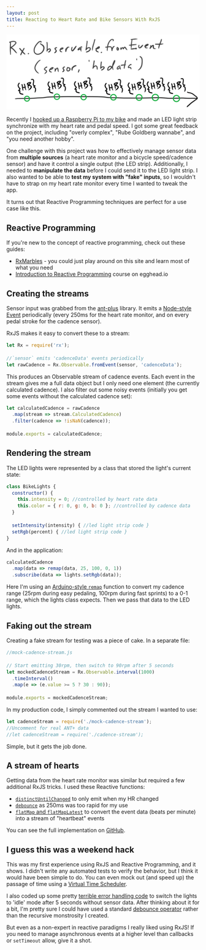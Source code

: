 ```yaml
---
layout: post
title: Reacting to Heart Rate and Bike Sensors With RxJS
---
```


![Observables](../images/rxjs-observable.png)

Recently I [hooked up a Raspberry Pi to my bike][bikepost] and made an LED light strip synchronize with my heart rate and pedal speed.
I got some great feedback on the project, including "overly complex", "Rube Goldberg wannabe", and "you need another hobby".

One challenge with this project was how to effectively manage sensor data from **multiple sources** (a heart rate monitor and a bicycle speed/cadence sensor) and have it control a single output (the LED strip).
Additionally, I needed to **manipulate the data** before I could send it to the LED light strip.
I also wanted to be able to **test my system with "fake" inputs**, so I wouldn't have to strap on my heart rate monitor every time I wanted to tweak the app.

It turns out that Reactive Programming techniques are perfect for a use case like this.

## Reactive Programming

If you're new to the concept of reactive programming, check out these guides:

- [RxMarbles](https://rxmarbles.com/) - you could just play around on this site and learn most of what you need
- [Introduction to Reactive Programming](https://web.archive.org/web/20160304013439/https://egghead.io/series/introduction-to-reactive-programming) course on egghead.io

## Creating the streams

Sensor input was grabbed from the [ant-plus](https://github.com/Loghorn/ant-plus) library.
It emits a [Node-style Event](https://nodejs.org/api/events.html) periodically (every 250ms for the heart rate monitor, and on every pedal stroke for the cadence sensor).

RxJS makes it easy to convert these to a stream:

```javascript
let Rx = require('rx');

//`sensor` emits 'cadenceData' events periodically
let rawCadence = Rx.Observable.fromEvent(sensor, 'cadenceData');
```

This produces an Observable stream of cadence events.
Each event in the stream gives me a full data object but I only need one element (the currently calculated cadence).
I also filter out some noisy events (initially you get some events without the calculated cadence set):

```javascript
let calculatedCadence = rawCadence
  .map(stream => stream.CalculatedCadence)
  .filter(cadence => !isNaN(cadence));

module.exports = calculatedCadence;
```

## Rendering the stream

The LED lights were represented by a class that stored the light's current state:

```javascript
class BikeLights {
  constructor() {
    this.intensity = 0; //controlled by heart rate data
    this.color = { r: 0, g: 0, b: 0 }; //controlled by cadence data
  }

  setIntensity(intensity) { //led light strip code }
  setRgb(percent) { //led light strip code }
}
```

And in the application:

```javascript
calculatedCadence
  .map(data => remap(data, 25, 100, 0, 1))
  .subscribe(data => lights.setRgb(data));
```

Here I'm using an [Arduino-style `remap`](https://web.archive.org/web/20160114022814/https://www.arduino.cc/en/Reference/Map) function to convert my cadence range (25rpm during easy pedaling, 100rpm during fast sprints) to a 0-1 range, which the lights class expects.
Then we pass that data to the LED lights.

## Faking out the stream

Creating a fake stream for testing was a piece of cake. In a separate file:

```javascript
//mock-cadence-stream.js

// Start emitting 30rpm, then switch to 90rpm after 5 seconds
let mockedCadenceStream = Rx.Observable.interval(1000)
  .timeInterval()
  .map(e => (e.value >= 5 ? 30 : 90));

module.exports = mockedCadenceStream;
```

In my production code, I simply commented out the stream I wanted to use:

```javascript
let cadenceStream = require('./mock-cadence-stream');
//Uncomment for real ANT+ data
//let cadenceStream = require('./cadence-stream');
```

Simple, but it gets the job done.

## A stream of hearts

Getting data from the heart rate monitor was similar but required a few additional RxJS tricks.
I used these Reactive functions:

- [`distinctUntilChanged`](https://rxmarbles.com/#distinctUntilChanged) to only emit when my HR changed
- [`debounce`](https://rxmarbles.com/#debounce) as 250ms was too rapid for my use
- [`flatMap` and `flatMapLatest`](https://reactivex.io/documentation/operators/flatmap.html) to convert the event data (beats per minute) into a stream of "heartbeat" events

You can see the full implementation on [GitHub](https://github.com/mattdsteele/raspberry-pi-bike-leds/blob/master/src/boot.js#L33-L35).

## I guess this was a weekend hack

This was my first experience using RxJS and Reactive Programming, and it shows.
I didn't write any automated tests to verify the behavior, but I think it would have been simple to do.
You can even mock out (and speed up) the passage of time using a [Virtual Time Scheduler](https://github.com/Reactive-Extensions/RxJS/blob/master/doc/api/schedulers/virtualtimescheduler.md).

I also coded up some pretty [terrible error handling code](https://github.com/mattdsteele/raspberry-pi-bike-leds/blob/master/src/boot.js#L70-L81) to switch the lights to 'idle' mode after 5 seconds without sensor data.
After thinking about it for a bit, I'm pretty sure I could have used a standard [debounce operator](https://reactivex.io/documentation/operators/debounce.html) rather than the recursive monstrosity I created.

But even as a non-expert in reactive paradigms I really liked using RxJS!
If you need to manage asynchronous events at a higher level than callbacks or `setTimeout` allow, give it a shot.

[bikepost]: /raspberry-pi-bike/
